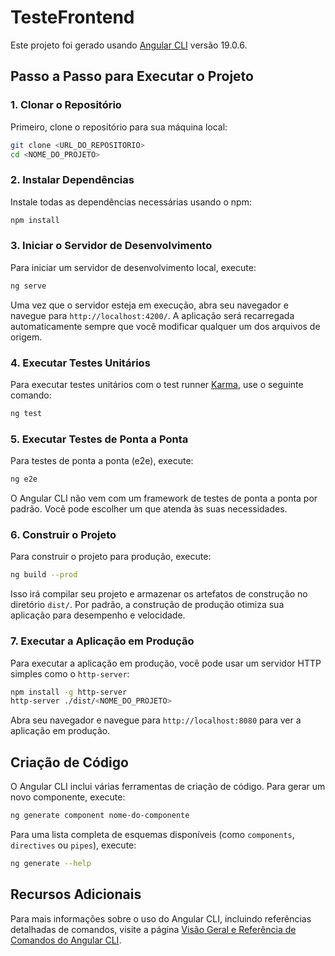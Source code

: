 # TesteFrontend

Este projeto foi gerado usando [Angular CLI](https://github.com/angular/angular-cli) versão 19.0.6.

## Passo a Passo para Executar o Projeto

### 1. Clonar o Repositório

Primeiro, clone o repositório para sua máquina local:

```bash
git clone <URL_DO_REPOSITORIO>
cd <NOME_DO_PROJETO>
```

### 2. Instalar Dependências

Instale todas as dependências necessárias usando o npm:

```bash
npm install
```

### 3. Iniciar o Servidor de Desenvolvimento

Para iniciar um servidor de desenvolvimento local, execute:

```bash
ng serve
```

Uma vez que o servidor esteja em execução, abra seu navegador e navegue para `http://localhost:4200/`. A aplicação será recarregada automaticamente sempre que você modificar qualquer um dos arquivos de origem.

### 4. Executar Testes Unitários

Para executar testes unitários com o test runner [Karma](https://karma-runner.github.io), use o seguinte comando:

```bash
ng test
```

### 5. Executar Testes de Ponta a Ponta

Para testes de ponta a ponta (e2e), execute:

```bash
ng e2e
```

O Angular CLI não vem com um framework de testes de ponta a ponta por padrão. Você pode escolher um que atenda às suas necessidades.

### 6. Construir o Projeto

Para construir o projeto para produção, execute:

```bash
ng build --prod
```

Isso irá compilar seu projeto e armazenar os artefatos de construção no diretório `dist/`. Por padrão, a construção de produção otimiza sua aplicação para desempenho e velocidade.

### 7. Executar a Aplicação em Produção

Para executar a aplicação em produção, você pode usar um servidor HTTP simples como o `http-server`:

```bash
npm install -g http-server
http-server ./dist/<NOME_DO_PROJETO>
```

Abra seu navegador e navegue para `http://localhost:8080` para ver a aplicação em produção.

## Criação de Código

O Angular CLI inclui várias ferramentas de criação de código. Para gerar um novo componente, execute:

```bash
ng generate component nome-do-componente
```

Para uma lista completa de esquemas disponíveis (como `components`, `directives` ou `pipes`), execute:

```bash
ng generate --help
```

## Recursos Adicionais

Para mais informações sobre o uso do Angular CLI, incluindo referências detalhadas de comandos, visite a página [Visão Geral e Referência de Comandos do Angular CLI](https://angular.dev/tools/cli).
